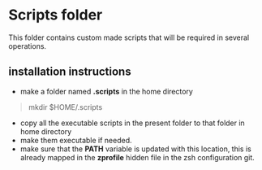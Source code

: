 # Scripts folder
This folder contains custom made scripts that will be required in 
several operations. 

## installation instructions
* make a folder named **.scripts** in the home directory
> mkdir $HOME/.scripts
* copy all the executable scripts in the present folder to that folder in home directory
* make them executable if needed.
* make sure that the **PATH** variable is updated with this location, this is already mapped in the **zprofile** hidden file in the zsh configuration git.
